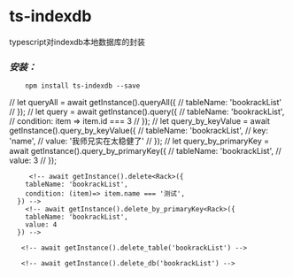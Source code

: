 <!--
 * @Description: file content
 * @Author: 小白
 * @Date: 2020-04-07 20:48:03
 * @LastEditors: 小白
 * @LastEditTime: 2020-04-09 11:38:22
 -->
# ts-indexdb
typescript对indexdb本地数据库的封装
### _安装：_
```
    npm install ts-indexdb --save
```
// let queryAll = await getInstance().queryAll<Rack>({
    //   tableName: 'bookrackList'
    // });
    // let query = await getInstance().query<Rack>({
    //   tableName: 'bookrackList',
    //   condition: item => item.id === 3
    // });
    // let query_by_keyValue = await getInstance().query_by_keyValue<Rack>({
    //   tableName: 'bookrackList',
    //   key: 'name',
    //   value: '我师兄实在太稳健了'
    // });
    // let query_by_primaryKey = await getInstance().query_by_primaryKey<Rack>({
    //   tableName: 'bookrackList',
    //   value: 3
    // });
    <!-- await getInstance().update<Rack>({
        tableName: 'bookrackList',
        condition: item => item.id === 8,
        handle: r => {
          r.name = '测试修改';
        }
      }) -->
       <!-- await getInstance().insert<Rack>({
        tableName: 'bookrackList',
        data: {
          name: '测试',
          coverUrl: '11111',
          readIndex: 1,
          origin: '3213',
          originName: '3123122',
          author: '312312',
          checked: false,
          tocUrl:"",
          bookChapterUrl:"",
          bookUrl:"",
          bookSourceUrl:""
        }
      }) -->

         <!-- await getInstance().delete<Rack>({
        tableName: 'bookrackList',
        condition: (item)=> item.name === '测试',
      }) -->
        <!-- await getInstance().delete_by_primaryKey<Rack>({
        tableName: 'bookrackList',
        value: 4
      }) -->

       <!-- await getInstance().delete_table('bookrackList') -->

       <!-- await getInstance().delete_db('bookrackList') -->